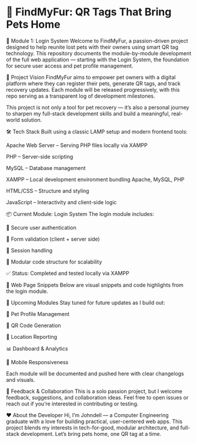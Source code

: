 # 🐾 FindMyFur: QR Tags That Bring Pets Home


📍 Module 1: Login System
Welcome to FindMyFur, a passion-driven project designed to help reunite lost pets with their owners using smart QR tag technology. This repository documents the module-by-module development of the full web application — starting with the Login System, the foundation for secure user access and pet profile management.


🚀 Project Vision
FindMyFur aims to empower pet owners with a digital platform where they can register their pets, generate QR tags, and track recovery updates. Each module will be released progressively, with this repo serving as a transparent log of development milestones.

This project is not only a tool for pet recovery — it’s also a personal journey to sharpen my full-stack development skills and build a meaningful, real-world solution.


🛠️ Tech Stack
Built using a classic LAMP setup and modern frontend tools:

  Apache Web Server – Serving PHP files locally via XAMPP
  
  PHP – Server-side scripting
  
  MySQL – Database management
  
  XAMPP – Local development environment bundling Apache, MySQL, PHP
  
  HTML/CSS – Structure and styling
  
  JavaScript – Interactivity and client-side logic


📦 Current Module: Login System
The login module includes:

  🔐 Secure user authentication
  
  📄 Form validation (client + server side)
  
  🧠 Session handling
  
  🧰 Modular code structure for scalability
  
  ✅ Status: Completed and tested locally via XAMPP


📸 Web Page Snippets
Below are visual snippets and code highlights from the login module.




📅 Upcoming Modules
Stay tuned for future updates as I build out:

  🐶 Pet Profile Management
  
  📍 QR Code Generation
  
  📌 Location Reporting
  
  📊 Dashboard & Analytics
  
  📱 Mobile Responsiveness
  
  Each module will be documented and pushed here with clear changelogs and visuals.


💬 Feedback & Collaboration
This is a solo passion project, but I welcome feedback, suggestions, and collaboration ideas. Feel free to open issues or reach out if you’re interested in contributing or testing.


❤️ About the Developer
Hi, I’m Johndell — a Computer Engineering graduate with a love for building practical, user-centered web apps. This project blends my interests in tech-for-good, modular architecture, and full-stack development. Let’s bring pets home, one QR tag at a time.

